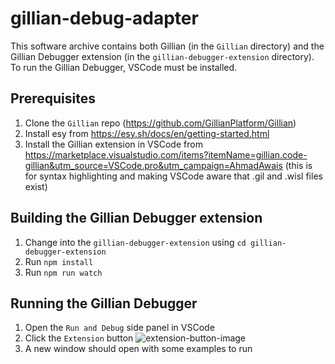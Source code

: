 # gillian-debug-adapter

This software archive contains both Gillian (in the `Gillian` directory) and the Gillian Debugger extension (in the `gillian-debugger-extension` directory). To run the Gillian Debugger, VSCode must be installed.

## Prerequisites
1. Clone the `Gillian` repo (https://github.com/GillianPlatform/Gillian)
2. Install esy from https://esy.sh/docs/en/getting-started.html
3. Install the Gillian extension in VSCode from https://marketplace.visualstudio.com/items?itemName=gillian.code-gillian&utm_source=VSCode.pro&utm_campaign=AhmadAwais (this is for syntax highlighting and making VSCode aware that .gil and .wisl files exist)

## Building the Gillian Debugger extension
1. Change into the `gillian-debugger-extension` using `cd gillian-debugger-extension`
2. Run `npm install`
3. Run `npm run watch`

## Running the Gillian Debugger
1. Open the `Run and Debug` side panel in VSCode
2. Click the `Extension` button
![extension-button-image](./extension-button.png)
3. A new window should open with some examples to run